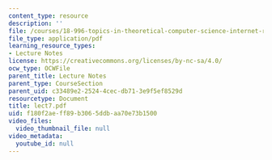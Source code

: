 ```yaml
---
content_type: resource
description: ''
file: /courses/18-996-topics-in-theoretical-computer-science-internet-research-problems-spring-2002/f180f2aeff89b3065ddbaa70e73b1500_lect7.pdf
file_type: application/pdf
learning_resource_types:
- Lecture Notes
license: https://creativecommons.org/licenses/by-nc-sa/4.0/
ocw_type: OCWFile
parent_title: Lecture Notes
parent_type: CourseSection
parent_uid: c33489e2-2524-4cec-db71-3e9f5ef8529d
resourcetype: Document
title: lect7.pdf
uid: f180f2ae-ff89-b306-5ddb-aa70e73b1500
video_files:
  video_thumbnail_file: null
video_metadata:
  youtube_id: null
---
```

